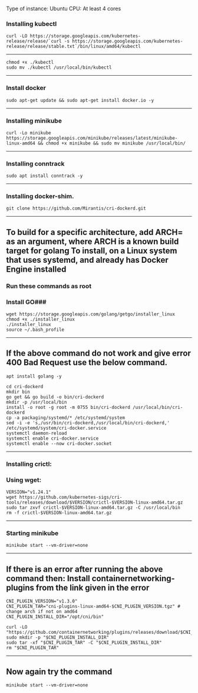 Type of instance: Ubuntu
CPU: At least 4 cores



### Installing kubectl

```
curl -LO https://storage.googleapis.com/kubernetes-release/release/`curl -s https://storage.googleapis.com/kubernetes-release/release/stable.txt`/bin/linux/amd64/kubectl

```
------------------------------------------------------------------
```
chmod +x ./kubectl
sudo mv ./kubectl /usr/local/bin/kubectl
```
------------------------------------------------------------------
### Install docker
```
sudo apt-get update && sudo apt-get install docker.io -y
```
------------------------------------------------------------------
### Installing minikube
```
curl -Lo minikube https://storage.googleapis.com/minikube/releases/latest/minikube-linux-amd64 && chmod +x minikube && sudo mv minikube /usr/local/bin/
```
------------------------------------------------------------------
### Installing conntrack
```
sudo apt install conntrack -y
```
------------------------------------------------------------------
### Installing docker-shim.
```
git clone https://github.com/Mirantis/cri-dockerd.git
```

------------------------------------------------------------------
To build for a specific architecture, add ARCH= as an argument, where ARCH is a known build target for golang
To install, on a Linux system that uses systemd, and already has Docker Engine installed
------------------------------------------------------------------

### Run these commands as root
### Install GO###
```
wget https://storage.googleapis.com/golang/getgo/installer_linux
chmod +x ./installer_linux
./installer_linux
source ~/.bash_profile
```

----------------------------------------------
If the above command do not work and give error 400 Bad Request use the below command.
----------------------------------------------

```
apt install golang -y
```

```
cd cri-dockerd
mkdir bin
go get && go build -o bin/cri-dockerd
mkdir -p /usr/local/bin
install -o root -g root -m 0755 bin/cri-dockerd /usr/local/bin/cri-dockerd
cp -a packaging/systemd/* /etc/systemd/system
sed -i -e 's,/usr/bin/cri-dockerd,/usr/local/bin/cri-dockerd,' /etc/systemd/system/cri-docker.service
systemctl daemon-reload
systemctl enable cri-docker.service
systemctl enable --now cri-docker.socket
```

------------------------------------------------------------------

### Installing crictl:

### Using wget:
```
VERSION="v1.24.1"
wget https://github.com/kubernetes-sigs/cri-tools/releases/download/$VERSION/crictl-$VERSION-linux-amd64.tar.gz
sudo tar zxvf crictl-$VERSION-linux-amd64.tar.gz -C /usr/local/bin
rm -f crictl-$VERSION-linux-amd64.tar.gz
```
------------------------------------------------------------------
### Starting minikube
```
minikube start --vm-driver=none
```

------------------------------------------------------------------
If there is an error after running the above command then:
Install containernetworking-plugins from the link given in the error
------------------------------------------------------------------

```
CNI_PLUGIN_VERSION="v1.3.0"
CNI_PLUGIN_TAR="cni-plugins-linux-amd64-$CNI_PLUGIN_VERSION.tgz" # change arch if not on amd64
CNI_PLUGIN_INSTALL_DIR="/opt/cni/bin"

curl -LO "https://github.com/containernetworking/plugins/releases/download/$CNI_PLUGIN_VERSION/$CNI_PLUGIN_TAR"
sudo mkdir -p "$CNI_PLUGIN_INSTALL_DIR"
sudo tar -xf "$CNI_PLUGIN_TAR" -C "$CNI_PLUGIN_INSTALL_DIR"
rm "$CNI_PLUGIN_TAR"
```
-----------------------------------------------------------------
Now again try the command
-----------------------------------------------------------------

```
minikube start --vm-driver=none
```
